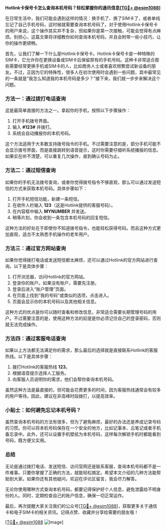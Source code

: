 **Hotlink卡保号卡怎么查询本机号码？轻松掌握你的通讯信息[[TG💪+ @esim1088](https://t.me/s/esim1088)]**

在日常生活中，我们可能会遇到这样的情况：换手机了、换了SIM卡了，或者单纯忘记了自己手机号码，这时候就需要查询本机号码了。对于使用Hotlink卡保号卡的用户来说，这个操作其实并不复杂，但如果你是第一次接触，可能会觉得有点麻烦。别担心，这篇文章将详细教你如何查询本机号码，并且会附带一些小技巧，让你的操作更顺畅。

首先，让我们了解一下什么是Hotlink卡保号卡。Hotlink卡保号卡是一种特殊的SIM卡，它允许你在更换设备或SIM卡后保留原有的手机号码。这种卡非常适合那些需要经常更换手机或SIM卡的人，比如商务人士或者喜欢频繁尝试新设备的朋友。不过，正因为它的特殊性，很多人在初次使用时会遇到一些问题，其中最常见的一条就是“我怎么知道我的本机号码是多少？”接下来，我们就一步步来解决这个问题。

### 方法一：通过拨打电话查询

这是最简单直接的方法之一。拿起你的手机，按照以下步骤操作：

1. 打开手机拨号界面。
2. 输入 **#123#** 并拨打。
3. 系统会自动播报你的本机号码。

这个方法适用于大多数支持拨号指令的手机。不过需要注意的是，部分手机可能不会显示拨号界面，而是直接跳转到语音提示，这时你需要仔细听系统播报的信息。如果实在听不清楚，可以重复几次操作，直到确认号码为止。

### 方法二：通过短信查询

如果你的手机无法拨号查询，或者你觉得拨号指令不够直观，那么可以通过发送短信的方式来获取本机号码。具体步骤如下：

1. 打开手机短信功能，新建一条短信。
2. 在收件人栏输入 **123**（这是Hotlink提供的客服号码）。
3. 在内容框中输入 **MYNUMBER** 并发送。
4. 稍等片刻，你会收到一条包含本机号码的回复短信。

这种方法的好处在于即使你不知道拨号指令，也能轻松获得号码。而且这种方式更加直观，适合不太熟悉手机操作的老年用户。

### 方法三：通过官方网站查询

如果你觉得拨打电话或发送短信都太麻烦，还可以通过Hotlink的官方网站进行查询。以下是具体步骤：

1. 打开浏览器，访问Hotlink的官方网站。
2. 登录你的账户。如果没有账户，需要先注册。
3. 登录后进入“账户管理”页面。
4. 在页面上找到“我的号码”或类似的选项，点击进入。
5. 页面会显示你的本机号码以及其他相关信息。

这种方式的优点是你可以随时查看和修改信息，非常适合需要长期管理号码的用户。不过需要注意的是，使用这种方法的前提是你必须记住自己的登录密码，否则就无法完成操作。

### 方法四：通过客服电话查询

如果以上方法都无法满足你的需求，那么最后的选择就是直接联系Hotlink的客服热线。以下是具体步骤：

1. 拨打Hotlink的客服热线 **123**。
2. 根据语音提示选择人工服务。
3. 向客服人员说明你的需求，他们会帮你查询本机号码。

虽然这种方法是最直接的，但可能会花费更多的时间，因为客服热线通常会有较多的用户等待。因此，建议在非高峰时段拨打，以提高效率。

### 小贴士：如何避免忘记本机号码？

虽然查询本机号码的方法有很多，但为了避免麻烦，最好的办法还是养成记录号码的习惯。你可以将本机号码保存在一个安全的地方，比如记事本、云笔记或者手机备忘录中。此外，还可以设置手机壁纸为本机号码，这样每次解锁手机时都能看到号码，既方便又实用。

### 总结

无论是通过拨打电话、发送短信、访问官网还是联系客服，查询本机号码都不是一件难事。只要你掌握了正确的方法，就能轻松搞定。希望本文介绍的几种方法能帮助到大家。如果你还有其他疑问，欢迎在评论区留言，我会尽力解答。

无论你使用哪种方式查询本机号码，都要记得保护好个人信息，避免泄露给不明身份的人。同时，定期检查自己的账户信息，确保一切正常运作。

最后，再次提醒大家关注我们的公众号[[TG💪+ @esim1088](https://t.me/s/esim1088)]，获取更多关于通信卡和电子SIM卡的相关资讯。记得点赞、收藏并分享给需要的朋友哦！

[[TG💪+ @esim1088](https://t.me/s/esim1088) ![Image](https://i.postimg.cc/4NQfJmqS/Snipaste-2025-05-13-00-14-12.png)]